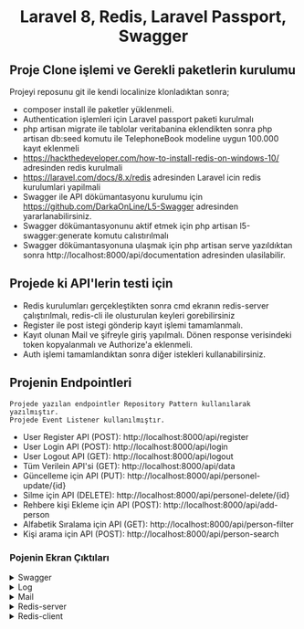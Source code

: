<h1><p align="center">Laravel 8, Redis, Laravel Passport, Swagger </p></h1>


## Proje Clone işlemi ve Gerekli paketlerin kurulumu

Projeyi reposunu git ile kendi localinize klonladıktan sonra;

- composer install ile paketler yüklenmeli.
- Authentication işlemleri için Laravel passport paketi kurulmalı
- php artisan migrate ile tablolar veritabanina eklendikten sonra php artisan db:seed komutu ile TelephoneBook modeline uygun 100.000 kayıt eklenmeli
- https://hackthedeveloper.com/how-to-install-redis-on-windows-10/ adresinden redis kurulmali
- https://laravel.com/docs/8.x/redis adresinden Laravel icin redis kurulumlari yapilmali
- Swagger ile API dökümantasyonu kurulumu için https://github.com/DarkaOnLine/L5-Swagger adresinden yararlanabilirsiniz.
- Swagger dökümantasyonunu aktif etmek için php artisan l5-swagger:generate komutu calıstırılmalı
- Swagger dökümantasyonuna ulaşmak için php artisan serve yazıldıktan sonra http://localhost:8000/api/documentation adresinden ulasilabilir.


## Projede ki API'lerin testi için

- Redis kurulumları gerçekleştikten sonra cmd ekranın redis-server çalıştırılmalı, redis-cli ile olusturulan keyleri gorebilirsiniz
- Register ile post istegi gönderip kayıt işlemi tamamlanmalı.
- Kayıt olunan Mail ve şifreyle giriş yapılmalı. Dönen response verisindeki token kopyalanmalı ve Authorize'a eklenmeli.
- Auth işlemi tamamlandıktan sonra diğer istekleri kullanabilirsiniz.

## Projenin Endpointleri

    Projede yazılan endpointler Repository Pattern kullanılarak yazılmıştır.
    Projede Event Listener kullanılmıştır.

- User Register API (POST): http://localhost:8000/api/register
- User Login API (POST): http://localhost:8000/api/login
- User Logout API (GET): http://localhost:8000/api/logout
- Tüm Verilein API'si (GET): http://localhost:8000/api/data
- Güncelleme için API (PUT): http://localhost:8000/api/personel-update/{id}
- Silme için API (DELETE): http://localhost:8000/api/personel-delete/{id}
- Rehbere kişi Ekleme için API (POST): http://localhost:8000/api/add-person
- Alfabetik Sıralama için API (GET): http://localhost:8000/api/person-filter
- Kişi arama için API (POST): http://localhost:8000/api/person-search

### Pojenin Ekran Çıktıları
<details>
<summary>Swagger</summary>
<img src="https://user-images.githubusercontent.com/56219956/145681715-4fb52279-2e50-468b-ad2d-3aee09522886.png" width="500">
</details>
<details>
<summary>Log</summary>
<img src="https://user-images.githubusercontent.com/56219956/145681662-70a56507-48bc-49ed-974e-b8e15a173008.png" width="500">
</details>
<details>
<summary>Mail</summary>
<img src="https://user-images.githubusercontent.com/56219956/145681659-0cda087c-de9a-431b-9835-30fed458938a.png" width="500">
</details>
<details>
<summary>Redis-server</summary>
<img src="https://user-images.githubusercontent.com/56219956/145681676-610c49c2-7a59-46d5-9dfb-6b6b04b45b99.png" width="500">
</details>
<details>
<summary>Redis-client</summary>
<img src="https://user-images.githubusercontent.com/56219956/145681679-a9a6b1f2-2a4e-4879-b286-a593f960f45f.png" width="500">
</details>
